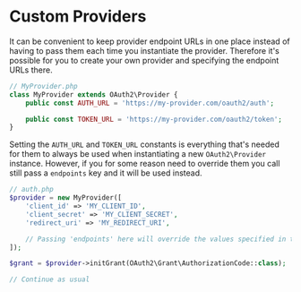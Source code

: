 # Custom Providers
It can be convenient to keep provider endpoint URLs in one place instead of having to pass them each time you instantiate the provider. Therefore it's possible for you to create your own provider and specifying the endpoint URLs there.

```php
// MyProvider.php
class MyProvider extends OAuth2\Provider {
    public const AUTH_URL = 'https://my-provider.com/oauth2/auth';

    public const TOKEN_URL = 'https://my-provider.com/oauth2/token';
}
```

Setting the `AUTH_URL` and `TOKEN_URL` constants is everything that's needed for them to always be used when instantiating a new `OAuth2\Provider` instance. However, if you for some reason need to override them you call still pass a `endpoints` key and it will be used instead.

```php
// auth.php
$provider = new MyProvider([
    'client_id' => 'MY_CLIENT_ID',
    'client_secret' => 'MY_CLIENT_SECRET',
    'redirect_uri' => 'MY_REDIRECT_URI',

    // Passing 'endpoints' here will override the values specified in the provider's constants
]);

$grant = $provider->initGrant(OAuth2\Grant\AuthorizationCode::class);

// Continue as usual
```
